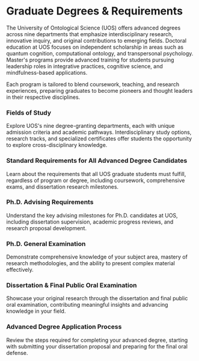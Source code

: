 # Graduate Degrees & Requirements

The University of Ontological Science (UOS) offers advanced degrees across nine departments that emphasize interdisciplinary research, innovative inquiry, and original contributions to emerging fields. Doctoral education at UOS focuses on independent scholarship in areas such as quantum cognition, computational ontology, and transpersonal psychology. Master's programs provide advanced training for students pursuing leadership roles in integrative practices, cognitive science, and mindfulness-based applications.

Each program is tailored to blend coursework, teaching, and research experiences, preparing graduates to become pioneers and thought leaders in their respective disciplines.

### Fields of Study

Explore UOS's nine degree-granting departments, each with unique admission criteria and academic pathways. Interdisciplinary study options, research tracks, and specialized certificates offer students the opportunity to explore cross-disciplinary knowledge.

### Standard Requirements for All Advanced Degree Candidates

Learn about the requirements that all UOS graduate students must fulfill, regardless of program or degree, including coursework, comprehensive exams, and dissertation research milestones.

### Ph.D. Advising Requirements

Understand the key advising milestones for Ph.D. candidates at UOS, including dissertation supervision, academic progress reviews, and research proposal development.

### Ph.D. General Examination

Demonstrate comprehensive knowledge of your subject area, mastery of research methodologies, and the ability to present complex material effectively.

### Dissertation & Final Public Oral Examination

Showcase your original research through the dissertation and final public oral examination, contributing meaningful insights and advancing knowledge in your field.

### Advanced Degree Application Process

Review the steps required for completing your advanced degree, starting with submitting your dissertation proposal and preparing for the final oral defense.
